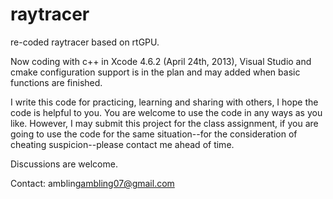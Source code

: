 raytracer
=========

re-coded raytracer based on rtGPU.

Now coding with c++ in Xcode 4.6.2 (April 24th, 2013), Visual Studio and cmake configuration support is in the plan and may added when basic functions are finished.

I write this code for practicing, learning and sharing with others, I hope the code is helpful to you. You are welcome to use the code in any ways as you like.
However, I may submit this project for the class assignment, if you are going to use the code for the same situation--for the consideration of cheating suspicion--please contact me ahead of time.


Discussions are welcome.

Contact:
ambling<ambling07@gmail.com>